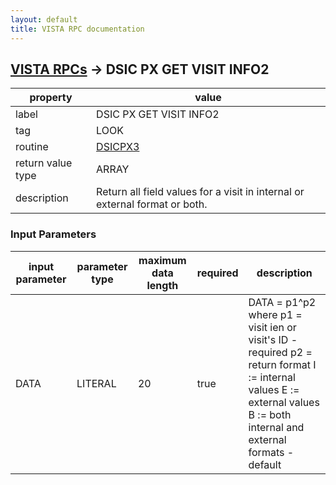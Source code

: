 ```yaml
---
layout: default
title: VISTA RPC documentation
---
```




## [VISTA RPCs](TableOfContent.md) &#8594; DSIC PX GET VISIT INFO2 

 property | value 
--- | --- 
 label | DSIC PX GET VISIT INFO2
 tag | LOOK
 routine | [DSICPX3](http://code.osehra.org/dox/Routine_DSICPX3_source.html)
 return value type | ARRAY
 description | Return all field values for a visit in internal or external format or both.

### Input Parameters

| input parameter | parameter type | maximum data length | required | description | 
| --- | --- | --- | --- | --- | 
| DATA | LITERAL | 20 | true | DATA = p1^p2   where  p1 = visit ien or visit's ID -  required       p2 = return format            I := internal values            E := external values            B := both internal and external formats - default | 